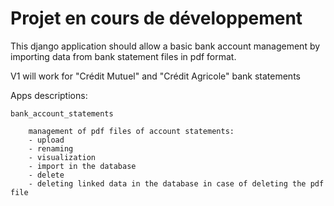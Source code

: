 # **Projet en cours de développement**

This django application should allow a basic bank account management by importing data from bank statement files in pdf format.

V1 will work for "Crédit Mutuel" and "Crédit Agricole" bank statements

Apps descriptions:

    bank_account_statements

        management of pdf files of account statements:
        - upload 
        - renaming
        - visualization
        - import in the database
        - delete
        - deleting linked data in the database in case of deleting the pdf file